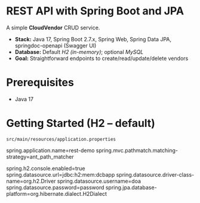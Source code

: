# REST API with Spring Boot and JPA

A simple **CloudVendor** CRUD service.

- **Stack:** Java 17, Spring Boot 2.7.x, Spring Web, Spring Data JPA, springdoc-openapi (Swagger UI)
- **Database:** Default *H2 (in-memory)*; optional *MySQL*
- **Goal:** Straightforward endpoints to create/read/update/delete vendors

# Prerequisites
- Java 17

# Getting Started (H2 – default)

`src/main/resources/application.properties`

spring.application.name=rest-demo
spring.mvc.pathmatch.matching-strategy=ant_path_matcher

spring.h2.console.enabled=true
spring.datasource.url=jdbc:h2:mem:dcbapp
spring.datasource.driver-class-name=org.h2.Driver
spring.datasource.username=doa
spring.datasource.password=password
spring.jpa.database-platform=org.hibernate.dialect.H2Dialect

